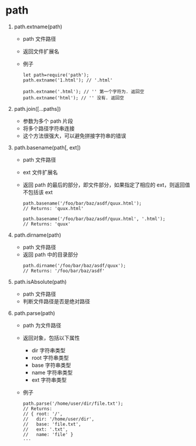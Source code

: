 # path

1. path.extname(path)

   - path 文件路径
   - 返回文件扩展名
   - 例子

     ```JS
     let path=require('path');
     path.extname('1.html'); // '.html'

     path.extname('.html'); // '' 第一个字符为. 返回空
     path.extname('html'); // '' 没有. 返回空
     ```

2. path.join([...paths])

   - 参数为多个 path 片段
   - 将多个路径字符串连接
   - 这个方法很强大，可以避免拼接字符串的错误

3. path.basename(path[, ext])

   - path 文件路径
   - ext 文件扩展名
   - 返回 path 的最后的部分，即文件部分，如果指定了相应的 ext，则返回值不包括该 ext

     ```JS
     path.basename('/foo/bar/baz/asdf/quux.html');
     // Returns: 'quux.html'

     path.basename('/foo/bar/baz/asdf/quux.html', '.html');
     // Returns: 'quux'
     ```

4. path.dirname(path)

   - path 文件路径
   - 返回 path 中的目录部分
     ```JS
     path.dirname('/foo/bar/baz/asdf/quux');
     // Returns: '/foo/bar/baz/asdf'
     ```

5. path.isAbsolute(path)

   - path 文件路径
   - 判断文件路径是否是绝对路径

6. path.parse(path)

   - path 为文件路径
   - 返回对象，包括以下属性

     - dir 字符串类型
     - root 字符串类型
     - base 字符串类型
     - name 字符串类型
     - ext 字符串类型

   - 例子
     ```jS
     path.parse('/home/user/dir/file.txt');
     // Returns:
     // { root: '/',
     //   dir: '/home/user/dir',
     //   base: 'file.txt',
     //   ext: '.txt',
     //   name: 'file' }
     ···
     ```

